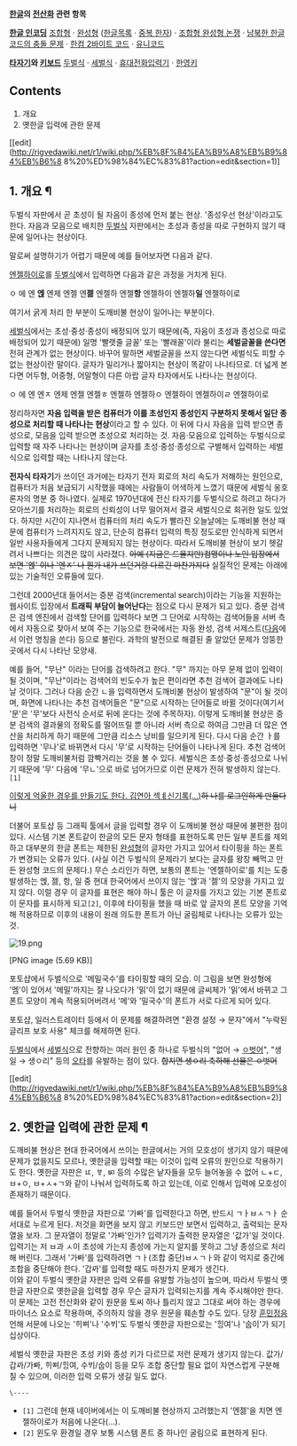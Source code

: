 **[한글](%ED%95%9C%EA%B8%80.md)의 [전산화](%EC%BB%B4%ED%93%A8%ED%84%B0.md) 관련 항목**

**[한글 인코딩](%ED%95%9C%EA%B8%80%20%EC%9D%B8%EC%BD%94%EB%94%A9.md)**
[조합형](%EC%A1%B0%ED%95%A9%ED%98%95.md) ·
[완성형](%EC%99%84%EC%84%B1%ED%98%95.md) ([한글목록](%EC%99%84%EC%84%B1%ED%98%95/%ED%95%9C%EA%B8%80%20%EB%AA%A9%EB%A1%9D.md)
· [중복 한자](%EC%99%84%EC%84%B1%ED%98%95/%EC%A4%91%EB%B3%B5%20%ED%95%9C%EC%9E%90.md)) · [조합형 완성형 논쟁](%EC%A1%B0%ED%95%A9%ED%98%95%20%EC%99%84%EC%84%B1%ED%98%95%20%EB%85%BC%EC%9F%81.md) · [남북한 한글 코드의 충돌 문제](%EB%82%A8%EB%B6%81%ED%95%9C%20%ED%95%9C%EA%B8%80%20%EC%BD%94%EB%93%9C%EC%9D%98%20%EC%B6%A9%EB%8F%8C%20%EB%AC%B8%EC%A0%9C.md) · [한컴 2바이트 코드](%ED%95%9C%EC%BB%B4%202%EB%B0%94%EC%9D%B4%ED%8A%B8%20%EC%BD%94%EB%93%9C.md) ·
[유니코드](%EC%9C%A0%EB%8B%88%EC%BD%94%EB%93%9C.md)

**[타자기](%ED%83%80%EC%9E%90%EA%B8%B0.md)와 [키보드](%ED%82%A4%EB%B3%B4%EB%93%9C.md)**
[두벌식](%EB%91%90%EB%B2%8C%EC%8B%9D.md) ·
[세벌식](%EC%84%B8%EB%B2%8C%EC%8B%9D.md) · [휴대전화입력기](%ED%9C%B4%EB%8C%80%EC%A0%84%ED%99%94%20%EC%9E%85%EB%A0%A5%EA%B8%B0.md)
· [한영키](%ED%95%9C%EC%98%81%ED%82%A4.md)

  

## Contents

    

1. 개요 
2. 옛한글 입력에 관한 문제 

[[edit](http://rigvedawiki.net/r1/wiki.php/%EB%8F%84%EA%B9%A8%EB%B9%84%EB%B6%8
8%20%ED%98%84%EC%83%81?action=edit&section=1)]

## 1. 개요 ¶

두벌식 자판에서 곧 초성이 될 자음이 종성에 먼저 붙는 현상. '종성우선 현상'이라고도 한다. 자음과 모음으로 배치한
[두벌식](%EB%91%90%EB%B2%8C%EC%8B%9D.md) 자판에서는 초성과 종성을 따로 구현하지 않기 때문에 일어나는
현상이다.

  

말로써 설명하기가 어렵기 때문에 예를 들어보자면 다음과 같다.

  

[엔젤하이로](%EC%97%94%EC%A0%A4%ED%95%98%EC%9D%B4%EB%A1%9C.md)를
[두벌식](%EB%91%90%EB%B2%8C%EC%8B%9D.md)에서 입력하면 다음과 같은 과정을 거치게 된다.  

ㅇ 에 엔 **엕** 엔제 엔젤 엔**젫** 엔젤하 엔젤**항** 엔젤하이 엔젤하**일** 엔젤하이로

  
여기서 굵게 처리 한 부분이 도깨비불 현상이 일어나는 부분이다.

  

[세벌식](%EC%84%B8%EB%B2%8C%EC%8B%9D.md)에서는 초성·중성·종성이 배정되어 있기 때문에(즉, 자음이 초성과
종성으로 따로 배정되어 있기 때문에) 일명 '빨랫줄 글꼴' 또는 '빨래꼴'이라 불리는 **세벌글꼴을 쓴다면** 전혀 관계가 없는 현상이다.
바꾸어 말하면 세벌글꼴을 쓰지 않는다면 세벌식도 피할 수 없는 현상이란 말이다. 글자가 밀리거나 짧아지는 현상이 똑같이 나나타므로. 더 넓게
본다면 어두형, 어중형, 어말형이 다른 아랍 글자 타자에서도 나타나는 현상이다.

  

ㅇ 에 엔 엔ㅈ 엔제 엔젤 엔젤ㅎ 엔젤하 엔젤하ㅇ 엔젤하이 엔젤하이ㄹ 엔젤하이로

  
정리하자면 **자음 입력을 받은 컴퓨터가 이를 초성인지 종성인지 구분하지 못해서 일단 종성으로 처리할 때 나타나는 현상**이라고 할 수
있다. 이 뒤에 다시 자음을 입력 받으면 종성으로, 모음을 입력 받으면 초성으로 처리하는 것. 자음·모음으로 입력하는 두벌식으로 입력할 때
자주 나타나는 현상이며 글자를 초성·중성·종성으로 구별해서 입력하는 세벌식으로 입력할 때는 나타나지 않는다.

  

**전자식 타자기**가 쓰이던 과거에는 타자기 전자 회로의 처리 속도가 저해하는 원인으로, 컴퓨터가 처음 보급되기 시작했을 때에는 사람들이 어색하게 느꼈기 때문에 세벌식 옹호론자의 명분 중 하나였다. 실제로 1970년대에 전신 타자기를 두벌식으로 하려고 하다가 모아쓰기를 처리하는 회로의 신뢰성이 너무 떨어져서 결국 세벌식으로 회귀한 일도 있었다. 하지만 시간이 지나면서 컴퓨터의 처리 속도가 빨라진 오늘날에는 도깨비불 현상 때문에 컴퓨터가 느려지지도 않고, 단순히 컴퓨터 입력의 특징 정도로만 인식하게 되면서 일반 사용자들에게 그다지 문제되지 않는 현상이다. 따라서 도깨비불 현상이 보기 헷갈려서 나쁘다는 의견은 많이 사라졌다. <del>아예 (지금은 드물지만)컴맹이나 노인 입장에서 보면 '엕' 이나 '엔ㅈ' 나 뭔가 내가 쓰던거랑 다르긴 마찬가지다</del> 실질적인 문제는 아래에 있는 기술적인 오류들에 있다.

  

그런데 2000년대 들어서는 증분 검색(incremental search)이라는 기능을 지원하는 웹사이트 입장에서 **트래픽 부담이
늘어난다**는 점으로 다시 문제가 되고 있다. 증분 검색은 검색 엔진에서 검색할 단어를 입력하다 보면 그 단어로 시작하는 검색어들을 서버
측에서 자동으로 찾아서 보여 주는 기능으로 한국에서는 자동 완성, 검색 서제스트([다음](%EB%8B%A4%EC%9D%8C.md)에서
이런 명칭을 쓴다) 등으로 불린다. 과학의 발전으로 해결된 줄 알았던 문제가 엉뚱한 곳에서 다시 나타난 모양새.

  

예를 들어, "무난" 이라는 단어를 검색하려고 한다. "무" 까지는 아무 문제 없이 입력이 될 것이며, "무난"이라는 검색어의 빈도수가 높은
편이라면 추천 검색어 결과에도 나타날 것이다. 그러나 다음 순간 ㄴ을 입력하면서 도깨비불 현상이 발생하여 "문"이 될 것이며, 화면에
나타나는 추천 검색어들은 "문"으로 시작하는 단어들로 바뀔 것이다(여기서 '문'은 '무'보다 사전식 순서로 뒤에 온다는 것에 주목하자).
이렇게 도깨비불 현상은 증분 검색의 결과물의 정확도를 떨어뜨릴 뿐 아니라 서버 측으로 하여금 그만큼 더 많은 연산을 처리하게 하기 때문에
그만큼 리소스 낭비를 일으키게 된다. 다시 다음 순간 ㅏ를 입력하면 '무나'로 바뀌면서 다시 '무'로 시작하는 단어들이 나타나게 된다. 추천
검색어 창이 정말 도깨비불처럼 깜빡거리는 것을 볼 수 있다. 세벌식은 초성·중성·종성으로 나뉘기 때문에 '무' 다음에 '무ㄴ'으로 바로
넘어가므로 이런 문제가 전혀 발생하지 않는다.`[1]`

  

[이렇게 억울한 경우를 만들기도 한다. 김연아
섹ㅖ신기록(...)](http://gall.dcinside.com/list.php?id=fv&no=10016)<del>하 나를 로그인하게
만들다니</del>

  

더불어 포토샵 등 그래픽 툴에서 글을 입력할 경우 이 도깨비불 현상 때문에 불편한 점이 있다. 시스템 기본 폰트같이 한글의 모든 문자 형태를
표현하도록 만든 일부 폰트를 제외하고 대부분의 한글 폰트는 제한된 [완성형](%EC%99%84%EC%84%B1%ED%98%95.md)의
글자만 가지고 있어서 타이핑을 하는 폰트가 변경되는 오류가 있다. (사실 이건 두벌식의 문제라기 보다는 글자를 왕창 빼먹고 만든 완성형
코드의 문제다.) 무슨 소리인가 하면, 보통의 폰트는 '엔젤하이로'를 치는 도중 발생하는 엕, 젫, 항, 일 중 현대 한국어에서 쓰이지 않는
'엕'과 '젫'의 모양을 가지고 있지 않다. 이럴 경우 이 글자를 표현은 해야 하니 툴은 이 글자를 가지고 있는 기본 폰트로 이 문자를
표시하게 되고`[2]`, 이후에 타이핑을 했을 때 바로 앞 글자의 폰트 모양을 기억해 적용하므로 이후의 내용이 원래 의도한 폰트가 아닌
굴림체로 나타나는 오류가 있는 것.

  

![19.png](//rv.wkcdn.net/http://rigvedawiki.net/r1/pds/uploadfile/19.png)

[PNG image (5.69 KB)]

  
포토샵에서 두벌식으로 '메밀국수'를 타이핑할 때의 모습. 이 그림을 보면 완성형에 '멤'이 있어서 '메밀'까지는 잘 나오다가 '밁'이 없기
때문에 글씨체가 '밁'에서 바뀌고 그 폰트 모양이 계속 적용되어버려서 '메'와 '밀국수'의 폰트가 서로 다르게 되어 있다.

  

포토샵, 일러스트레이터 등에서 이 문제를 해결하려면 "환경 설정 → 문자"에서 "누락된 글리프 보호 사용" 체크를 해제하면 된다.

  

[두벌식](%EB%91%90%EB%B2%8C%EC%8B%9D.md)에서
[세벌식](%EC%84%B8%EB%B2%8C%EC%8B%9D.md)으로 전향하는 여러 원인 중 하나로 두벌식의 "없어 →
[ㅇ벗어](%E3%85%87%EB%B2%97%EB%8B%A4.md)", "생일 → 생ㅇ리" 등의
[오타](%EC%98%A4%ED%83%80.md)를 유발하는 점이 있다. <del>합치면 생ㅇ리 축하해 선물은 ㅇ벗어</del>

  

[[edit](http://rigvedawiki.net/r1/wiki.php/%EB%8F%84%EA%B9%A8%EB%B9%84%EB%B6%8
8%20%ED%98%84%EC%83%81?action=edit&section=2)]

## 2. 옛한글 입력에 관한 문제 ¶

도깨비불 현상은 현대 한국어에서 쓰이는 한글에서는 거의 모호성이 생기지 않기 때문에 문제가 없을지도 모르나, 옛한글을 입력할 때는 이것이
입력 오류의 원인으로 작용하기도 한다. 옛한글 자판은 ㅦ, ㅸ, ㅴ 등의 수많은 낱자들을 모두 늘어놓을 수 없어 ㄴ+ㄷ, ㅂ+ㅇ,
ㅂ+ㅅ+ㄱ와 같이 나눠서 입력하도록 하고 있는데, 이로 인해서 입력에 모호성이 존재하기 때문이다.

  

예를 들어서 두벌식 옛한글 자판으로 '가ᄢᅡ'를 입력한다고 하면, 반드시 ㄱㅏㅂㅅㄱㅏ 순서대로 누르게 된다. 저것을 화면을 보지 않고
키보드만 보면서 입력하고, 출력되는 문자열을 보자. 그 문자열이 정말로 '가ᄢᅡ'인가? 입력기가 출력한 문자열은 '값가'일 것이다. 입력기는
저 ㅂ과 ㅅ이 초성에 가는지 종성에 가는지 알지를 못하고 그냥 종성으로 처리해 버린다. 그래서 '가ᄢᅡ'를 입력하려면 ㄱㅏ(조합
중단)ㅂㅅㄱㅏ와 같이 억지로 중간에 조합을 중단해야 한다. '갑ᄭᅡ'를 입력할 때도 마찬가지 문제가 생긴다.  
이와 같이 두벌식 옛한글 자판은 입력 오류를 유발할 가능성이 높으며, 따라서 두벌식 옛한글 자판으로 옛한글을 입력할 경우 무슨 글자가
입력되는지를 계속 주시해야만 한다. 이 문제는 고전 전산화와 같이 원문을 토씨 하나 틀리지 않고 그대로 써야 하는 경우에 마이너스 요소로
작용하며, 주의하지 않을 경우 원문을 훼손할 수도 있다. 당장
[훈민정음](%ED%9B%88%EB%AF%BC%EC%A0%95%EC%9D%8C.md) 언해 서문에 나오는 'ᄒᆡᅇᅧ'나 '수ᄫᅵ'도
두벌식 옛한글 자판으로는 'ᄒᆡᆼ여'나 '숩이'가 되기 십상이다.

  

세벌식 옛한글 자판은 초성 키와 종성 키가 다르므로 저런 문제가 생기지 않는다. 값가/갑ᄭᅡ/가ᄢᅡ, ᄒᆡᅇᅧ/ᄒᆡᆼ여, 수ᄫᅵ/숩이 등을
모두 조합 중단할 필요 없이 자연스럽게 구분해 칠 수 있으며, 이러한 입력 오류가 생길 일도 없다.

  

`\----`

  * `[1]` 그런데 현재 네이버에서는 이 도깨비불 현상까지 고려했는지 '엔젫'을 치면 엔젤하이로가 처음에 나온다(...).
  * `[2]` 윈도우 환경일 경우 보통 시스템 폰트 중 하나인 굴림으로 표현하게 된다.

